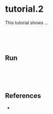 # tutorial.2

This tutorial shows ... 

<br/><br/><br/>

## Run  

<br/><br/><br/>

## References  
* 
